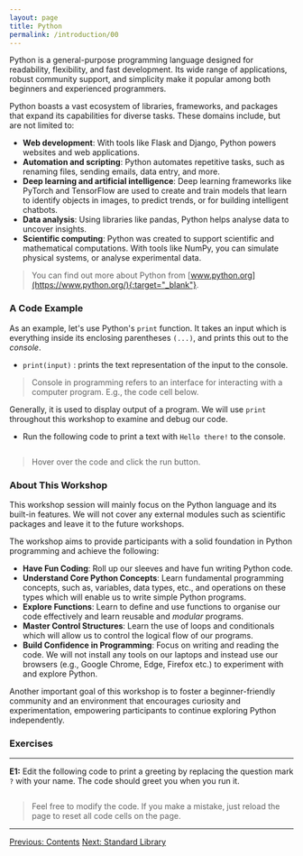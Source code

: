 ```yaml
---
layout: page
title: Python
permalink: /introduction/00
---
```


Python is a general-purpose programming language designed for readability,
flexibility, and fast development. Its wide range of applications, robust community
support, and simplicity make it popular among both beginners and experienced
programmers.

Python boasts a vast ecosystem of libraries, frameworks, and packages that expand
its capabilities for diverse tasks. These domains include, but are not
limited to:

- **Web development**: With tools like Flask and Django, Python powers websites and
web applications.
- **Automation and scripting**: Python automates repetitive tasks, such as renaming
files, sending emails, data entry, and more.
- **Deep learning and artificial intelligence**: Deep learning frameworks like PyTorch
and TensorFlow are used to create and train models that learn to identify objects
in images, to predict trends, or for building intelligent chatbots.
- **Data analysis**: Using libraries like pandas, Python helps analyse data to
uncover insights.
- **Scientific computing**: Python was created to support scientific and mathematical
computations. With tools like NumPy, you can simulate physical systems, or analyse
experimental data.

> You can find out more about Python from
[www.python.org](https://www.python.org/){:target="_blank"}.

### A Code Example

As an example, let's use Python's `print` function. It takes an input which is
everything inside its enclosing parentheses `(...)`, and prints this out
to the *console*.

- `print(input)` : prints the text representation of the input to the console.

> Console in programming refers to an interface for interacting with a computer
program. E.g., the code cell below.

Generally, it is used to display output of a program. We will use `print`
throughout this workshop to examine and debug our code.

- Run the following code to print a text with `Hello there!` to the console.

<div class="language-python highlighter-rouge">
<pre class="highlight"><script type="py-editor" worker>
print("Hello there!")
</script></pre></div>

> Hover over the code and click the run button.

### About This Workshop

This workshop session will mainly focus on the Python language and its built-in
features. We will not cover any external modules such as scientific packages and
leave it to the future workshops.

The workshop aims to provide participants with a solid foundation in Python
programming and achieve the following:

- **Have Fun Coding**: Roll up our sleeves and have fun writing Python code.
- **Understand Core Python Concepts**: Learn fundamental programming
concepts, such as, variables, data types, etc., and operations on these types which
will enable us to write simple Python programs.
- **Explore Functions**: Learn to define and use functions to organise
our code effectively and learn reusable and *modular* programs.
- **Master Control Structures**: Learn the use of loops and conditionals which
will allow us to control the logical flow of our programs.
- **Build Confidence in Programming**: Focus on writing and reading the code. We
will not install any tools on our laptops and instead use our browsers (e.g.,
Google Chrome, Edge, Firefox etc.) to experiment with and explore Python.

Another important goal of this workshop is to foster a beginner-friendly community
and an environment that encourages curiosity and experimentation, empowering
participants to continue exploring Python independently.

### Exercises

---

**E1:** Edit the following code to print a greeting by replacing the
question mark `?` with your name. The code should greet you when you
run it.

<div class="language-python highlighter-rouge">
<pre class="highlight"><script type="py-editor" worker>
print("Hello, ?")
</script></pre></div>

> Feel free to modify the code. If you make a mistake,
just reload the page to reset all code cells on the page.

---

<div class="prevnextlinks">
    <a id="previous" href="/pythonlab/introduction/">Previous: Contents</a>
    <a id="next" href="01">Next: Standard Library</a>
</div>
<script src="{{ '/assets/js/navigation.js' | relative_url }}" defer></script>
